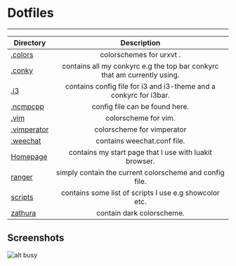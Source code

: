 Dotfiles
========

----

| Directory     |                       Description                                          |
| ------------- |:--------------------------------------------------------------------------:|
| [.colors]     | colorschemes for urxvt .                                                   |
| [.conky]      | contains all my conkyrc e.g the top bar conkyrc that am currently using.   |
| [.i3]         | contains config file for i3 and i3-theme and a conkyrc for i3bar.          |
| [.ncmpcpp]    | config file can be found here.                                             |
| [.vim]        | colorscheme for vim.                                                       |
| [.vimperator] | colorscheme for vimperator                                                 | 
| [.weechat]    | contains weechat.conf file.                                                |
| [Homepage]    | contains my start page that I use with luakit browser.                     |
| [ranger]      | simply contain the current colorscheme and config file.                    |
| [scripts]     | contains some list of scripts I use e.g showcolor etc.                     |
| [zathura]     | contain dark colorscheme.                                                  |


## Screenshots

![alt busy](https://raw.github.com/mohabaks/dotfiles/master/images/Busy.png)



<!---
Link References
-->

[.colors]:https://github.com/mohabaks/dotfiles/tree/master/.colors
[.i3]:https://github.com/mohabaks/dotfiles/tree/master/.i3
[.conky]:https://github.com/mohabaks/dotfiles/tree/master/.conky
[.vim]:https://github.com/mohabaks/dotfiles/tree/master/.vim
[.vimperator]:https://github.com/mohabaks/dotfiles/tree/master/.vimperator/colors
[.vim]:https://github.com/mohabaks/dotfiles/tree/master/.vim/colors
[.weechat]:https://github.com/mohabaks/dotfiles/tree/master/.weechat
[.ncmpcpp]:https://github.com/mohabaks/dotfiles/tree/master/.ncmpcpp
[.themes]:https://github.com/mohabaks/dotfiles/tree/master/.themes/Mire%20v2_Grey
[Homepage]:https://github.com/mohabaks/dotfiles/tree/master/Homepage
[ranger]:https://github.com/mohabaks/dotfiles/tree/master/ranger
[scripts]:https://github.com/mohabaks/dotfiles/tree/master/scripts
[zathura]:https://github.com/mohabaks/dotfiles/tree/master/zathura
